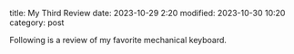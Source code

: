 title: My Third Review
date: 2023-10-29 2:20
modified: 2023-10-30 10:20
category: post

Following is a review of my favorite mechanical keyboard.